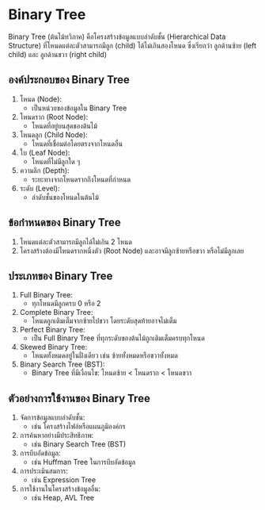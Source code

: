 # Binary Tree
Binary Tree (ต้นไม้ทวิภาค) คือโครงสร้างข้อมูลแบบลำดับชั้น (Hierarchical Data Structure) ที่โหนดแต่ละตัวสามารถมีลูก (child) ได้ไม่เกินสองโหนด ซึ่งเรียกว่า ลูกด้านซ้าย (left child) และ ลูกด้านขวา (right child)<br>
## องค์ประกอบของ Binary Tree
1. โหนด (Node):<br>
    - เป็นหน่วยของข้อมูลใน Binary Tree<br>
2. โหนดราก (Root Node):<br>
    - โหนดที่อยู่บนสุดของต้นไม้<br>
3. โหนดลูก (Child Node):<br>
    - โหนดที่เชื่อมต่อโดยตรงจากโหนดอื่น<br>
4. ใบ (Leaf Node):<br>
    - โหนดที่ไม่มีลูกใด ๆ<br>
5. ความลึก (Depth):<br>
    - ระยะทางจากโหนดรากถึงโหนดที่กำหนด<br>
6. ระดับ (Level):<br>
    - ลำดับชั้นของโหนดในต้นไม้<br>
## ข้อกำหนดของ Binary Tree
1. โหนดแต่ละตัวสามารถมีลูกได้ไม่เกิน 2 โหนด<br>
2. โครงสร้างต้องมีโหนดรากหนึ่งตัว (Root Node) และอาจมีลูกซ้ายหรือขวา หรือไม่มีลูกเลย<br>
## ประเภทของ Binary Tree
1. Full Binary Tree:<br>
    - ทุกโหนดมีลูกครบ 0 หรือ 2<br>
2. Complete Binary Tree:<br>
    - โหนดถูกเติมเต็มจากซ้ายไปขวา โดยระดับสุดท้ายอาจไม่เต็ม<br>
3. Perfect Binary Tree:<br>
    - เป็น Full Binary Tree ที่ทุกระดับของต้นไม้ถูกเติมเต็มครบทุกโหนด<br>
4. Skewed Binary Tree:<br>
    - โหนดทั้งหมดอยู่ในฝั่งเดียว เช่น ซ้ายทั้งหมดหรือขวาทั้งหมด<br>
5. Binary Search Tree (BST):<br>
    - Binary Tree ที่มีเงื่อนไข: โหนดซ้าย < โหนดราก < โหนดขวา<br>
## ตัวอย่างการใช้งานของ Binary Tree
1. จัดการข้อมูลแบบลำดับชั้น:<br>
    - เช่น โครงสร้างไฟล์หรือแผนภูมิองค์กร<br>
2. การค้นหาอย่างมีประสิทธิภาพ:<br>
    - เช่น Binary Search Tree (BST)<br>
3. การบีบอัดข้อมูล:<br>
    - เช่น Huffman Tree ในการบีบอัดข้อมูล<br>
4. การประเมินสมการ:<br>
    - เช่น Expression Tree<br>
5. การใช้งานในโครงสร้างข้อมูลอื่น:<br>
    - เช่น Heap, AVL Tree<br>